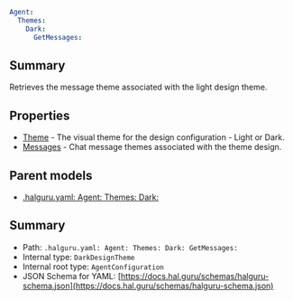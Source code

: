 <!--
title: GetMessages
version: 1.40.7-beta.14
generated: true
date: 2025-04-28
node: This file is generated by the command-line program: `halguru manual -c -m`
-->


```yaml
Agent:
  Themes:
    Dark:
      GetMessages:
```

## Summary

Retrieves the message theme associated with the light design theme.

## Properties

* [Theme]((halguru)-agent-themes-dark-theme.md) - The visual theme for the design configuration - Light or Dark.
* [Messages]((halguru)-agent-themes-dark-messages.md) - Chat message themes associated with the theme design.

## Parent models

* [.halguru.yaml: Agent: Themes: Dark:]((halguru)-agent-themes-dark.md)
## Summary

* Path: `.halguru.yaml: Agent: Themes: Dark: GetMessages:`
* Internal type: `DarkDesignTheme`
* Internal root type: `AgentConfiguration`
* JSON Schema for YAML: [https://docs.hal.guru/schemas/halguru-schema.json](https://docs.hal.guru/schemas/halguru-schema.json)
